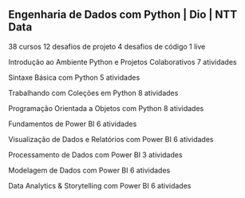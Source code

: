 ## Engenharia de Dados com Python | Dio | NTT Data

38 cursos
12 desafios de projeto
4 desafios de código
1 live

Introdução ao Ambiente Python e Projetos Colaborativos
7 atividades

Sintaxe Básica com Python
5 atividades

Trabalhando com Coleções em Python
8 atividades

Programação Orientada a Objetos com Python
8 atividades

Fundamentos de Power BI
6 atividades

Visualização de Dados e Relatórios com Power BI
6 atividades

Processamento de Dados com Power BI
3 atividades

Modelagem de Dados com Power BI
6 atividades

Data Analytics & Storytelling com Power BI
6 atividades
